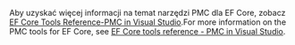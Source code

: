 <span data-ttu-id="b7b4d-101">Aby uzyskać więcej informacji na temat narzędzi PMC dla EF Core, zobacz [EF Core Tools Reference-PMC in Visual Studio](/ef/core/miscellaneous/cli/powershell).</span><span class="sxs-lookup"><span data-stu-id="b7b4d-101">For more information on the PMC tools for EF Core, see [EF Core tools reference - PMC in Visual Studio](/ef/core/miscellaneous/cli/powershell).</span></span>